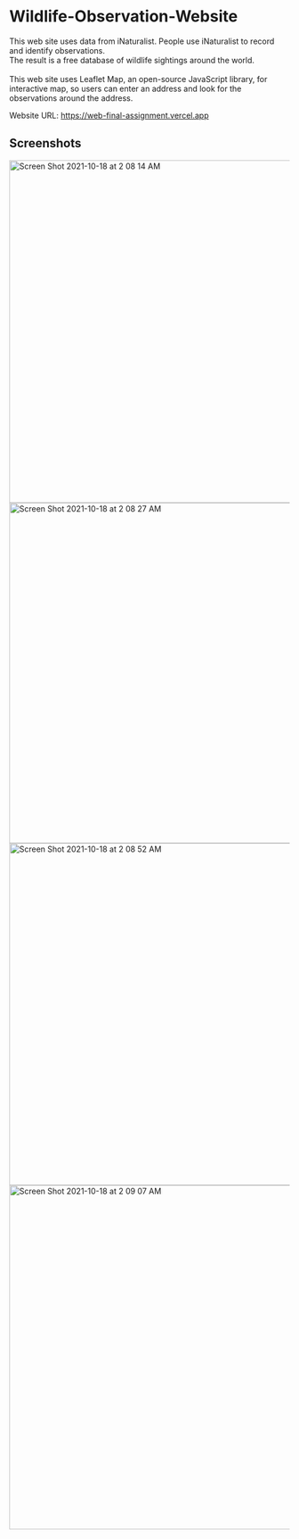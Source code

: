 # Wildlife-Observation-Website

This web site uses data from iNaturalist. People use iNaturalist to record and identify observations.\
The result is a free database of wildlife sightings around the world.\
\
This web site uses Leaflet Map, an open-source JavaScript library, for interactive map, so users can enter an address and look for the observations around the address.

Website URL: https://web-final-assignment.vercel.app

## Screenshots

<img width="614" alt="Screen Shot 2021-10-18 at 2 08 14 AM" src="https://user-images.githubusercontent.com/59607658/137677628-88681971-10a0-4c2a-b456-5e4d43d6a80e.png">
<img width="610" alt="Screen Shot 2021-10-18 at 2 08 27 AM" src="https://user-images.githubusercontent.com/59607658/137677645-3583917a-1e5a-42ee-998c-24ca3e6989a7.png">
<img width="613" alt="Screen Shot 2021-10-18 at 2 08 52 AM" src="https://user-images.githubusercontent.com/59607658/137677711-9828c20a-20a7-44fc-84c3-af8664cf35b7.png">
<img width="617" alt="Screen Shot 2021-10-18 at 2 09 07 AM" src="https://user-images.githubusercontent.com/59607658/137677749-a90f4592-17ca-4258-967a-8adae8225d8f.png">
